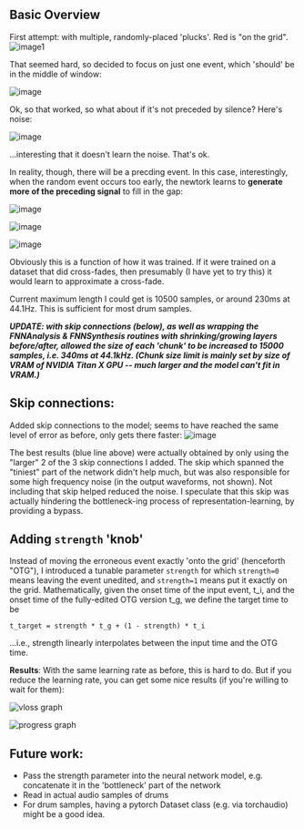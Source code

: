 
## Basic Overview
First attempt: with multiple, randomly-placed 'plucks'.  Red is "on the grid".
![image1](../../images/TimeAlignPic1_many_plusminus.png)


That seemed hard, so decided to focus on just one event, which 'should' be in the middle of window:

![image](../../images/TimeAlignPic2_single_random_silence.png)


Ok, so that worked, so what about if it's not preceded by silence?  Here's noise:

![image](../../images/TimeAlignPic2_single_random_noisered.png)

...interesting that it doesn't learn the noise.  That's ok.


In reality, though, there will be a precding event.  In this case, interestingly, when the random event occurs too early, the newtork learns to **generate more of the preceding signal** to fill in the gap:

![image](../../images/TimeAlign_generatemissing.png)

![image](../../images/TimeAlign_generatemissing2.png)	

![image](../../images/TimeAlignanotherexample.png)

Obviously this is a function of how it was trained.  If it were trained on a dataset that did cross-fades, then presumably (I have yet to try this) it would learn to approximate a cross-fade.

Current maximum length I could get is 10500 samples, or around 230ms at 44.1Hz.  This is sufficient for most drum samples.  

***UPDATE: with skip connections (below), as well as wrapping the FNNAnalysis & FNNSynthesis routines with shrinking/growing layers before/after, allowed the size of each 'chunk' to be increased to 15000 samples, i.e. 340ms at 44.1kHz.  (Chunk size limit is mainly set by size of VRAM of NVIDIA Titan X GPU -- much larger and the model can't fit in VRAM.)***  


## Skip connections:

Added skip connections to the model; seems to have reached the same level of error as before, only gets there faster:
![image](loss_skips.png)

The best results (blue line above) were actually obtained by only using the "larger" 2 of the 3 skip connections I added.  The skip which spanned the "tiniest" part of the network didn't help much, but was also responsible for some high frequency noise (in the output waveforms, not shown).  Not including that skip helped reduced the noise.  I speculate that this skip was actually hindering the bottleneck-ing process of representation-learning, by providing a bypass. 

## Adding `strength` 'knob'

Instead of moving the erroneous event exactly 'onto the grid' (henceforth "OTG"), I introduced a tunable parameter `strength` for which
`strength=0` means leaving the event unedited, and `strength=1` means put it exactly on the grid.  Mathematically,
given the onset time of the input event, t_i, and the onset time of the fully-edited OTG version t_g,
we define the target time to be

`t_target = strength * t_g + (1 - strength) * t_i`

...i.e., strength linearly interpolates between the input time and the OTG time.  

**Results**: With the same learning rate as before, this is hard to do.  But if you reduce the learning rate, you can get some nice results (if you're willing to wait for them):

![vloss graph](strength=0.5/vloss_hist_graph_strength=0.5.png)

![progress graph](strength=0.5/progress0.png)


## Future work:

- Pass the strength parameter into the neural network model, e.g. concatenate it in the 'bottleneck' part of the network 
- Read in actual audio samples of drums
- For drum samples, having a pytorch Dataset class (e.g. via torchaudio) might be a good idea. 
